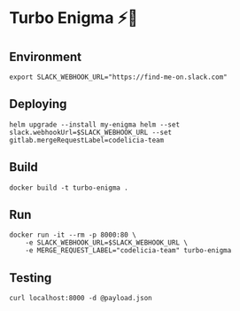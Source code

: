 Turbo Enigma ⚡️🔋
=================

Environment
-----------

```
export SLACK_WEBHOOK_URL="https://find-me-on.slack.com"
```

Deploying
---------

```
helm upgrade --install my-enigma helm --set slack.webhookUrl=$SLACK_WEBHOOK_URL --set gitlab.mergeRequestLabel=codelicia-team
```

Build
-----

```
docker build -t turbo-enigma .
```

Run
---

```
docker run -it --rm -p 8000:80 \
    -e SLACK_WEBHOOK_URL=$SLACK_WEBHOOK_URL \
    -e MERGE_REQUEST_LABEL="codelicia-team" turbo-enigma
```

Testing
-------

```
curl localhost:8000 -d @payload.json
```
